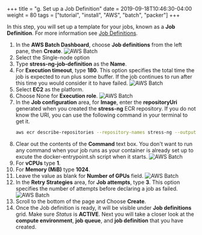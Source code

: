 +++
title = "g. Set up a Job Definition"
date = 2019-09-18T10:46:30-04:00
weight = 80
tags = ["tutorial", "install", "AWS", "batch", "packer"]
+++

In this step, you will set up a template for your jobs, known as a **Job Definition**. For more information see [Job Definitions](https://docs.aws.amazon.com/batch/latest/userguide/job_definitions.html).

1. In the **AWS Batch Dashboard**, choose **Job definitions** from the left pane, then **Create**.
![AWS Batch](/images/aws-batch/create-job-def-0.png)
2. Select the Single-node option
3. Type **stress-ng-job-definition** as the **Name**.
4. For **Execution timeout**, type **180**. This option specifies the total time the job is expected to run plus some buffer. If the job continues to run after this time you would consider it to have failed.
![AWS Batch](/images/aws-batch/create-job-def-1.png)
5. Select **EC2** as the platform.
6. Choose None for **Execution role**.
![AWS Batch](/images/aws-batch/create-job-def-2.png)
7. In the **Job configuration** area, for **Image**, enter the **repositoryUri** generated when you created the **stress-ng** ECR repository. If you do not know the URI, you can use the following command in your terminal to get it.
   ```bash
   aws ecr describe-repositories --repository-names stress-ng --output text --query 'repositories[0].[repositoryUri]'
   ```
8. Clear out the contents of the **Command** text box. You don't want to run any command when your job runs as your container is already set up to excute the docker-entrypoint.sh script when it starts.
![AWS Batch](/images/aws-batch/create-job-def-3.png)
9. For **vCPUs** type **1**.
10. For **Memory (MiB)** type **1024**.
11. Leave the value as blank for **Number of GPUs** field.
![AWS Batch](/images/aws-batch/create-job-def-4.png)
12. In the **Retry Strategies** area, for **Job attempts**, type **3**. This option specifies the number of attempts before declaring a job as failed.
![AWS Batch](/images/aws-batch/create-job-def-5.png)
13. Scroll to the bottom of the page and Choose **Create**.
14. Once the Job definition is ready, it will be visible under **Job definitions** grid. Make sure *Status* is **ACTIVE**.
Next you will take a closer look at the **compute environment**, **job queue**, and **job definition** that you have created.
